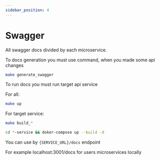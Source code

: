 ```yaml
---
sidebar_position: 4
---
```


# Swagger

All swagger docs divided by each microservice.

To docs generation you must use command, when you made some api changes

```bash
make generate_swagger
```

To run docs you must run target api service

For all:
```bash
make up
```

For target service:
```bash
make build_*
```
```bash
cd *-service && doker-compose up --build -d
```

You can use by `{SERVICE_URL}/docs` endpoint

For example localhost:3001/docs for users microservices locally

